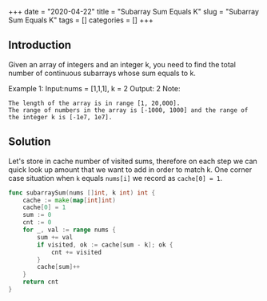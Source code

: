 +++
date = "2020-04-22"
title = "Subarray Sum Equals K"
slug = "Subarray Sum Equals K"
tags = []
categories = []
+++

## Introduction

Given an array of integers and an integer k, you need to find the total number of continuous subarrays whose sum equals to k.

Example 1:
Input:nums = [1,1,1], k = 2
Output: 2
Note:
```
The length of the array is in range [1, 20,000].
The range of numbers in the array is [-1000, 1000] and the range of the integer k is [-1e7, 1e7].
```


## Solution

Let's store in cache number of visited sums, therefore on each step we can quick look up amount that we want to add in order to match k.
One corner case situation when `k` equals `nums[i]` we record as `cache[0] = 1`.


``` go
func subarraySum(nums []int, k int) int {
	cache := make(map[int]int)
	cache[0] = 1
	sum := 0
	cnt := 0
	for _, val := range nums {
		sum += val
		if visited, ok := cache[sum - k]; ok {
			cnt += visited
		}
		cache[sum]++
	}
	return cnt
}
```
